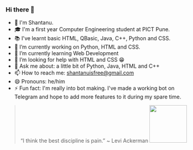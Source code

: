 ### Hi there 👋
- 👋 I'm Shantanu.
- 🎓 I'm a first year Computer Engineering student at PICT Pune.
- 📚 I've learnt basic HTML, QBasic, Java, C++, Python and CSS.
- 🔭 I’m currently working on Python, HTML and CSS.
- 🌱 I’m currently learning Web Development
- 🤔 I’m looking for help with HTML and CSS 😁
- 💬 Ask me about: a little bit of Python, Java, HTML and C++
- 📫 How to reach me: shantanuisfree@gmail.com
- 😄 Pronouns: he/him
- ⚡ Fun fact: I'm really into bot making. I've made a working bot on Telegram and hope to add more features to it during my spare time.
> “I think the best discipline is pain.” ~ Levi Ackerman <img src="https://i.pinimg.com/736x/67/d6/af/67d6af844900ef007771d41daf9df35c.jpg" width="100" height="100">
